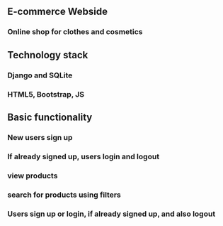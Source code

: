 ## E-commerce Webside

### Online shop for clothes and cosmetics

## Technology stack

### Django and SQLite

### HTML5, Bootstrap, JS

## Basic functionality

### New users sign up

### If already signed up, users login and logout

### view products

### search for products using filters

### Users sign up or login, if already signed up, and also logout

